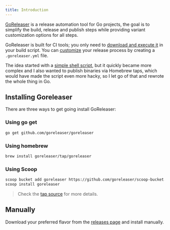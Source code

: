 ```yaml
---
title: Introduction
---
```


[GoReleaser](https://github.com/goreleaser/goreleaser) is a release automation
tool for Go projects, the goal is to simplify the build, release and
publish steps while providing variant customization options for all steps.

GoReleaser is built for CI tools; you only need to
[download and execute it](#ci_integration) in your build script.
You can [customize](#customization) your release process by
creating a `.goreleaser.yml` file.

The idea started with a
[simple shell script](https://github.com/goreleaser/old-go-releaser),
but it quickly became more complex and I also wanted to publish binaries via
Homebrew taps, which would have made the script even more hacky, so I let go of
that and rewrote the whole thing in Go.

## Installing Goreleaser

There are three ways to get going install GoReleaser:

### Using go get

```sh
go get github.com/goreleaser/goreleaser
```

### Using homebrew

```sh
brew install goreleaser/tap/goreleaser
```

### Using Scoop

```sh
scoop bucket add goreleaser https://github.com/goreleaser/scoop-bucket.git
scoop install goreleaser
```

> Check the [tap source](https://github.com/goreleaser/homebrew-tap) for
> more details.

## Manually

Download your preferred flavor from the [releases page](https://github.com/goreleaser/goreleaser/releases/latest) and install
manually.
